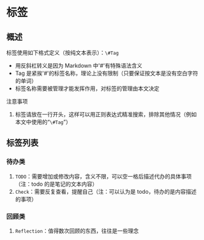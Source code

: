 # 标签


## 概述
标签使用如下格式定义（按纯文本表示）：`\#Tag`
* 用反斜杠转义是因为 Markdown 中'#'有特殊语法含义
* Tag 是紧挨'#'的标签名称，理论上没有限制（只要保证按文本是没有空白字符的单词）
* 标签名称需要被管理才能发挥作用，对标签的管理由本文决定

注意事项
1. 标签请放在一行开头，这样可以用正则表达式精准搜索，排除其他情况（例如本文中使用的“`\#Tag`”）

## 标签列表
### 待办类
1. `TODO`：需要增加或修改内容，含义不限，可以空一格后描述代办的具体事项（注：todo 的是笔记的文本内容）
2. `Check`：需要反复查看，提醒自己（注：可以认为是 todo，待办的是内容描述的事项）

### 回顾类
1. `Reflection`：值得数次回顾的东西，往往是一些理念
